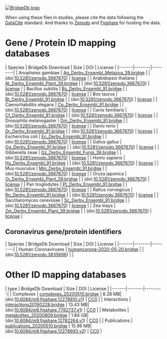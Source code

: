 <a href="https://bridgedb.github.io/">![BridgeDb logo](https://raw.githubusercontent.com/bridgedb/bridgedb.github.io/master/images/cropped-logo_BridgeDbtop.png)</a>

When using these files in studies, please cite the data following the [DataCite](https://datacite.org/) standard.
And thanks to 
[Zenodo](https://zenodo.org/) and
[Figshare](https://figshare.com/)
for hosting the data.

# Gene / Protein ID mapping databases

| Species | BridgeDb Download | Size | DOI | License |
|-------|--------|---------|
| <script type="application/ld+json">{"@context": "https://schema.org/","@type": "Dataset","name": "Ag_Derby_Ensembl_Metazoa_39.bridge","description": "BridgeDb identifier mapping file for Anopheles gambiae for genes and proteins","identifier": "10.5281/zenodo.3667670","license": "https://zenodo.org/record/3667670/files/LICENSE?download=1","keywords": "BridgeDb, mapping file, identifier, Anopheles gambiae, gene, protein","url": "https://zenodo.org/record/3667670/files/Ag_Derby_Ensembl_Metazoa_39.bridge?download=1"}</script> Anopheles gambiae | [Ag_Derby_Ensembl_Metazoa_39.bridge](https://zenodo.org/record/3667670/files/Ag_Derby_Ensembl_Metazoa_39.bridge?download=1) | | (doi:[10.5281/zenodo.3667670](https://doi.org/10.5281/zenodo.3667670)) | [license](https://zenodo.org/record/3667670/files/LICENSE?download=1) |
| <script type="application/ld+json">{"@context": "https://schema.org/","@type": "Dataset","name": "At_Derby_Ensembl_Plant_39.bridge","description": "BridgeDb identifier mapping file for Arabidopsis thaliana for genes and proteins","identifier": "10.5281/zenodo.3667670","license": "https://zenodo.org/record/3667670/files/LICENSE?download=1","keywords": "BridgeDb, mapping file, identifier, Arabidopsis thaliana, gene, protein","url": "https://zenodo.org/record/3667670/files/At_Derby_Ensembl_Plant_39.bridge?download=1"}</script> Arabidopsis thaliana | [At_Derby_Ensembl_Plant_39.bridge](https://zenodo.org/record/3667670/files/At_Derby_Ensembl_Plant_39.bridge?download=1) | | (doi:[10.5281/zenodo.3667670](https://doi.org/10.5281/zenodo.3667670)) | [license](https://zenodo.org/record/3667670/files/LICENSE?download=1) |
| <script type="application/ld+json">{"@context": "https://schema.org/","@type": "Dataset","name": "Bs_Derby_Ensembl_91.bridge","description": "BridgeDb identifier mapping file for Bacillus subtilis for genes and proteins","identifier": "10.5281/zenodo.3667670","license": "https://zenodo.org/record/3667670/files/LICENSE?download=1","keywords": "BridgeDb, mapping file, identifier, Bacillus subtilis, gene, protein","url": "https://zenodo.org/record/3667670/files/Bs_Derby_Ensembl_91.bridge?download=1"}</script> Bacillus subtilis | [Bs_Derby_Ensembl_91.bridge](https://zenodo.org/record/3667670/files/Bs_Derby_Ensembl_91.bridge?download=1) | | (doi:[10.5281/zenodo.3667670](https://doi.org/10.5281/zenodo.3667670)) | [license](https://zenodo.org/record/3667670/files/LICENSE?download=1) |
| <script type="application/ld+json">{"@context": "https://schema.org/","@type": "Dataset","name": "Bt_Derby_Ensembl_91.bridge","description": "BridgeDb identifier mapping file for Bos taurus for genes and proteins","identifier": "10.5281/zenodo.3667670","license": "https://zenodo.org/record/3667670/files/LICENSE?download=1","keywords": "BridgeDb, mapping file, identifier, Bos taurus, gene, protein","url": "https://zenodo.org/record/3667670/files/Bt_Derby_Ensembl_91.bridge?download=1"}</script> Bos taurus | [Bt_Derby_Ensembl_91.bridge](https://zenodo.org/record/3667670/files/Bt_Derby_Ensembl_91.bridge?download=1) | | (doi:[10.5281/zenodo.3667670](https://doi.org/10.5281/zenodo.3667670)) | [license](https://zenodo.org/record/3667670/files/LICENSE?download=1) |
| <script type="application/ld+json">{"@context": "https://schema.org/","@type": "Dataset","name": "Ce_Derby_Ensembl_91.bridge","description": "BridgeDb identifier mapping file for Caenorhabditis elegans for genes and proteins","identifier": "10.5281/zenodo.3667670","license": "https://zenodo.org/record/3667670/files/LICENSE?download=1","keywords": "BridgeDb, mapping file, identifier, Caenorhabditis elegans, gene, protein","url": "https://zenodo.org/record/3667670/files/Ce_Derby_Ensembl_91.bridge?download=1"}</script> Caenorhabditis elegans | [Ce_Derby_Ensembl_91.bridge](https://zenodo.org/record/3667670/files/Ce_Derby_Ensembl_91.bridge?download=1) | | (doi:[10.5281/zenodo.3667670](https://doi.org/10.5281/zenodo.3667670)) | [license](https://zenodo.org/record/3667670/files/LICENSE?download=1) |
| <script type="application/ld+json">{"@context": "https://schema.org/","@type": "Dataset","name": "Cf_Derby_Ensembl_91.bridge","description": "BridgeDb identifier mapping file for Canis familiaris for genes and proteins","identifier": "10.5281/zenodo.3667670","license": "https://zenodo.org/record/3667670/files/LICENSE?download=1","keywords": "BridgeDb, mapping file, identifier, Canis familiaris, gene, protein","url": "https://zenodo.org/record/3667670/files/Cf_Derby_Ensembl_91.bridge?download=1"}</script> Canis familiaris | [Cf_Derby_Ensembl_91.bridge](https://zenodo.org/record/3667670/files/Cf_Derby_Ensembl_91.bridge?download=1) | | (doi:[10.5281/zenodo.3667670](https://doi.org/10.5281/zenodo.3667670)) | [license](https://zenodo.org/record/3667670/files/LICENSE?download=1) |
| <script type="application/ld+json">{"@context": "https://schema.org/","@type": "Dataset","name": "Dm_Derby_Ensembl_91.bridge","description": "BridgeDb identifier mapping file for Drosophila melanogaster for genes and proteins","identifier": "10.5281/zenodo.3667670","license": "https://zenodo.org/record/3667670/files/LICENSE?download=1","keywords": "BridgeDb, mapping file, identifier, Drosophila melanogaster, gene, protein","url": "https://zenodo.org/record/3667670/files/Dm_Derby_Ensembl_91.bridge?download=1"}</script> Drosophila melanogaster | [Dm_Derby_Ensembl_91.bridge](https://zenodo.org/record/3667670/files/Dm_Derby_Ensembl_91.bridge?download=1) | | (doi:[10.5281/zenodo.3667670](https://doi.org/10.5281/zenodo.3667670)) | [license](https://zenodo.org/record/3667670/files/LICENSE?download=1) |
| <script type="application/ld+json">{"@context": "https://schema.org/","@type": "Dataset","name": "Dr_Derby_Ensembl_91.bridge","description": "BridgeDb identifier mapping file for Danio rerio for genes and proteins","identifier": "10.5281/zenodo.3667670","license": "https://zenodo.org/record/3667670/files/LICENSE?download=1","keywords": "BridgeDb, mapping file, identifier, Danio rerio, gene, protein","url": "https://zenodo.org/record/3667670/files/Dr_Derby_Ensembl_91.bridge?download=1"}</script> Danio rerio | [Dr_Derby_Ensembl_91.bridge](https://zenodo.org/record/3667670/files/Dr_Derby_Ensembl_91.bridge?download=1) | | (doi:[10.5281/zenodo.3667670](https://doi.org/10.5281/zenodo.3667670)) | [license](https://zenodo.org/record/3667670/files/LICENSE?download=1) |
| <script type="application/ld+json">{"@context": "https://schema.org/","@type": "Dataset","name": "Ec_Derby_Ensembl_91.bridge","description": "BridgeDb identifier mapping file for Escherichia coli for genes and proteins","identifier": "10.5281/zenodo.3667670","license": "https://zenodo.org/record/3667670/files/LICENSE?download=1","keywords": "BridgeDb, mapping file, identifier, Escherichia coli, gene, protein","url": "https://zenodo.org/record/3667670/files/Ec_Derby_Ensembl_91.bridge?download=1"}</script> Escherichia coli | [Ec_Derby_Ensembl_91.bridge](https://zenodo.org/record/3667670/files/Ec_Derby_Ensembl_91.bridge?download=1) | | (doi:[10.5281/zenodo.3667670](https://doi.org/10.5281/zenodo.3667670)) | [license](https://zenodo.org/record/3667670/files/LICENSE?download=1) |
| <script type="application/ld+json">{"@context": "https://schema.org/","@type": "Dataset","name": "Gg_Derby_Ensembl_91.bridge","description": "BridgeDb identifier mapping file for Gallus gallus for genes and proteins","identifier": "10.5281/zenodo.3667670","license": "https://zenodo.org/record/3667670/files/LICENSE?download=1","keywords": "BridgeDb, mapping file, identifier, Gallus gallus, gene, protein","url": "https://zenodo.org/record/3667670/files/Gg_Derby_Ensembl_91.bridge?download=1"}</script> Gallus gallus | [Gg_Derby_Ensembl_91.bridge](https://zenodo.org/record/3667670/files/Gg_Derby_Ensembl_91.bridge?download=1) | | (doi:[10.5281/zenodo.3667670](https://doi.org/10.5281/zenodo.3667670)) | [license](https://zenodo.org/record/3667670/files/LICENSE?download=1) |
| <script type="application/ld+json">{"@context": "https://schema.org/","@type": "Dataset","name": "Gz_Derby_Ensembl_Fungi_39.bridge","description": "BridgeDb identifier mapping file for Gibberella zeae for genes and proteins","identifier": "10.5281/zenodo.3667670","license": "https://zenodo.org/record/3667670/files/LICENSE?download=1","keywords": "BridgeDb, mapping file, identifier, Gibberella zeae, gene, protein","url": "https://zenodo.org/record/3667670/files/Gz_Derby_Ensembl_Fungi_39.bridge?download=1"}</script> Gibberella zeae | [Gz_Derby_Ensembl_Fungi_39.bridge](https://zenodo.org/record/3667670/files/Gz_Derby_Ensembl_Fungi_39.bridge?download=1) | | (doi:[10.5281/zenodo.3667670](https://doi.org/10.5281/zenodo.3667670)) | [license](https://zenodo.org/record/3667670/files/LICENSE?download=1) |
| <script type="application/ld+json">{"@context": "https://schema.org/","@type": "Dataset","name": "Hs_Derby_Ensembl_91.bridge","description": "BridgeDb identifier mapping file for Homo sapiens for genes and proteins","identifier": "10.5281/zenodo.3667670","license": "https://zenodo.org/record/3667670/files/LICENSE?download=1","keywords": "BridgeDb, mapping file, identifier, Homo sapiens, gene, protein","url": "https://zenodo.org/record/3667670/files/Hs_Derby_Ensembl_91.bridge?download=1"}</script> Homo sapiens | [Hs_Derby_Ensembl_91.bridge](https://zenodo.org/record/3667670/files/Hs_Derby_Ensembl_91.bridge?download=1) | | (doi:[10.5281/zenodo.3667670](https://doi.org/10.5281/zenodo.3667670)) | [license](https://zenodo.org/record/3667670/files/LICENSE?download=1) |
| <script type="application/ld+json">{"@context": "https://schema.org/","@type": "Dataset","name": "Mm_Derby_Ensembl_91.bridge","description": "BridgeDb identifier mapping file for Mus musculus for genes and proteins","identifier": "10.5281/zenodo.3667670","license": "https://zenodo.org/record/3667670/files/LICENSE?download=1","keywords": "BridgeDb, mapping file, identifier, Mus musculus, gene, protein","url": "https://zenodo.org/record/3667670/files/Mm_Derby_Ensembl_91.bridge?download=1"}</script> Mus musculus | [Mm_Derby_Ensembl_91.bridge](https://zenodo.org/record/3667670/files/Mm_Derby_Ensembl_91.bridge?download=1) | | (doi:[10.5281/zenodo.3667670](https://doi.org/10.5281/zenodo.3667670)) | [license](https://zenodo.org/record/3667670/files/LICENSE?download=1) |
| <script type="application/ld+json">{"@context": "https://schema.org/","@type": "Dataset","name": "Oj_Derby_Ensembl_Plant_39.bridge","description": "BridgeDb identifier mapping file for Oryza japonica for genes and proteins","identifier": "10.5281/zenodo.3667670","license": "https://zenodo.org/record/3667670/files/LICENSE?download=1","keywords": "BridgeDb, mapping file, identifier, Oryza japonica, gene, protein","url": "https://zenodo.org/record/3667670/files/Oj_Derby_Ensembl_Plant_39.bridge?download=1"}</script> Oryza japonica | [Oj_Derby_Ensembl_Plant_39.bridge](https://zenodo.org/record/3667670/files/Oj_Derby_Ensembl_Plant_39.bridge?download=1) | | (doi:[10.5281/zenodo.3667670](https://doi.org/10.5281/zenodo.3667670)) | [license](https://zenodo.org/record/3667670/files/LICENSE?download=1) |
| <script type="application/ld+json">{"@context": "https://schema.org/","@type": "Dataset","name": "Pt_Derby_Ensembl_91.bridge","description": "BridgeDb identifier mapping file for Pan troglodytes for genes and proteins","identifier": "10.5281/zenodo.3667670","license": "https://zenodo.org/record/3667670/files/LICENSE?download=1","keywords": "BridgeDb, mapping file, identifier, Pan troglodytes, gene, protein","url": "https://zenodo.org/record/3667670/files/Pt_Derby_Ensembl_91.bridge?download=1"}</script> Pan troglodytes | [Pt_Derby_Ensembl_91.bridge](https://zenodo.org/record/3667670/files/Pt_Derby_Ensembl_91.bridge?download=1) | | (doi:[10.5281/zenodo.3667670](https://doi.org/10.5281/zenodo.3667670)) | [license](https://zenodo.org/record/3667670/files/LICENSE?download=1) |
| <script type="application/ld+json">{"@context": "https://schema.org/","@type": "Dataset","name": "Rn_Derby_Ensembl_91.bridge","description": "BridgeDb identifier mapping file for Rattus norvegicus for genes and proteins","identifier": "10.5281/zenodo.3667670","license": "https://zenodo.org/record/3667670/files/LICENSE?download=1","keywords": "BridgeDb, mapping file, identifier, Rattus norvegicus, gene, protein","url": "https://zenodo.org/record/3667670/files/Rn_Derby_Ensembl_91.bridge?download=1"}</script> Rattus norvegicus | [Rn_Derby_Ensembl_91.bridge](https://zenodo.org/record/3667670/files/Rn_Derby_Ensembl_91.bridge?download=1) | | (doi:[10.5281/zenodo.3667670](https://doi.org/10.5281/zenodo.3667670)) | [license](https://zenodo.org/record/3667670/files/LICENSE?download=1) |
| <script type="application/ld+json">{"@context": "https://schema.org/","@type": "Dataset","name": "Sc_Derby_Ensembl_91.bridge","description": "BridgeDb identifier mapping file for Saccharomyces cerevisiae for genes and proteins","identifier": "10.5281/zenodo.3667670","license": "https://zenodo.org/record/3667670/files/LICENSE?download=1","keywords": "BridgeDb, mapping file, identifier, Saccharomyces cerevisiae, gene, protein","url": "https://zenodo.org/record/3667670/files/Sc_Derby_Ensembl_91.bridge?download=1"}</script> Saccharomyces cerevisiae | [Sc_Derby_Ensembl_91.bridge](https://zenodo.org/record/3667670/files/Sc_Derby_Ensembl_91.bridge?download=1) | | (doi:[10.5281/zenodo.3667670](https://doi.org/10.5281/zenodo.3667670)) | [license](https://zenodo.org/record/3667670/files/LICENSE?download=1) |
| <script type="application/ld+json">{"@context": "https://schema.org/","@type": "Dataset","name": "Zm_Derby_Ensembl_Plant_39.bridge","description": "BridgeDb identifier mapping file for Zea mays for genes and proteins","identifier": "10.5281/zenodo.3667670","license": "https://zenodo.org/record/3667670/files/LICENSE?download=1","keywords": "BridgeDb, mapping file, identifier, Zea mays, gene, protein","url": "https://zenodo.org/record/3667670/files/Zm_Derby_Ensembl_Plant_39.bridge?download=1"}</script> Zea mays | [Zm_Derby_Ensembl_Plant_39.bridge](https://zenodo.org/record/3667670/files/Zm_Derby_Ensembl_Plant_39.bridge?download=1) | | (doi:[10.5281/zenodo.3667670](https://doi.org/10.5281/zenodo.3667670)) | [license](https://zenodo.org/record/3667670/files/LICENSE?download=1) |

## Coronavirus gene/protein identifiers

| Species | BridgeDb Download | Size | DOI | License |
|-------|--------|---------|
| <script type="application/ld+json">{"@context": "https://schema.org/","@type": "Dataset","name": "humancorona-2020-05-20.bridge","description": "BridgeDb identifier mapping file for Human Coronaviruses for genes and proteins","identifier": "10.5281/zenodo.3835696","keywords": "BridgeDb, mapping file, identifier, Human Coronaviruses, gene, protein","url": "https://zenodo.org/record/3835696/files/humancorona-2020-05-20.bridge?download=1"}</script> Human Coronaviruses | [humancorona-2020-05-20.bridge](https://zenodo.org/record/3835696/files/humancorona-2020-05-20.bridge?download=1) | | (doi:[10.5281/zenodo.3835696](https://doi.org/10.5281/zenodo.3835696)) | |

# Other ID mapping databases

| type | BridgeDb Download | Size | DOI | License |
|-------|--------|---------|
| <script type="application/ld+json">{"@context": "https://schema.org/","@type": "Dataset","name": "complexes_20200510.bridge","description": "BridgeDb identifier mapping file for Complexes (species independent)","identifier": "10.6084/m9.figshare.12278810.v1","license": "http://creativecommons.org/publicdomain/zero/1.0/","keywords": "BridgeDb, mapping file, identifier, type","url": "https://ndownloader.figshare.com/files/22624346"}</script> Complexes | [complexes_20200510.bridge](https://ndownloader.figshare.com/files/22624346) | 8.28 MB| (doi:[10.6084/m9.figshare.12278810.v1](https://doi.org/10.6084/m9.figshare.12278810.v1)) | [CC0](http://creativecommons.org/publicdomain/zero/1.0/) |
| <script type="application/ld+json">{"@context": "https://schema.org/","@type": "Dataset","name": "interactions20190228.bridge","description": "BridgeDb identifier mapping file for Interactions (species independent)","identifier": "10.6084/m9.figshare.7782737.v1","license": "http://creativecommons.org/publicdomain/zero/1.0/","keywords": "BridgeDb, mapping file, identifier, type","url": "https://ndownloader.figshare.com/files/14488412"}</script> Interactions | [interactions20190228.bridge](https://ndownloader.figshare.com/files/14488412) | 13.43 MB| (doi:[10.6084/m9.figshare.7782737.v1](https://doi.org/10.6084/m9.figshare.7782737.v1)) | [CC0](http://creativecommons.org/publicdomain/zero/1.0/) |
| <script type="application/ld+json">{"@context": "https://schema.org/","@type": "Dataset","name": "metabolites_20200809.bridge","description": "BridgeDb identifier mapping file for Metabolites (species independent)","identifier": "10.6084/m9.figshare.12782264.v1","license": "http://creativecommons.org/publicdomain/zero/1.0/","keywords": "BridgeDb, mapping file, identifier, type","url": "https://ndownloader.figshare.com/files/24180464"}</script> Metabolites | [metabolites_20200809.bridge](https://ndownloader.figshare.com/files/24180464) | 1.84 GB| (doi:[10.6084/m9.figshare.12782264.v1](https://doi.org/10.6084/m9.figshare.12782264.v1)) | [CC0](http://creativecommons.org/publicdomain/zero/1.0/) |
| <script type="application/ld+json">{"@context": "https://schema.org/","@type": "Dataset","name": "publications_20200510.bridge","description": "BridgeDb identifier mapping file for Publications (species independent)","identifier": "10.6084/m9.figshare.12278693.v2","license": "http://creativecommons.org/publicdomain/zero/1.0/","keywords": "BridgeDb, mapping file, identifier, type","url": "https://ndownloader.figshare.com/files/22622720"}</script> Publications | [publications_20200510.bridge](https://ndownloader.figshare.com/files/22622720) | 15.96 MB| (doi:[10.6084/m9.figshare.12278693.v2](https://doi.org/10.6084/m9.figshare.12278693.v2)) | [CC0](http://creativecommons.org/publicdomain/zero/1.0/) |
